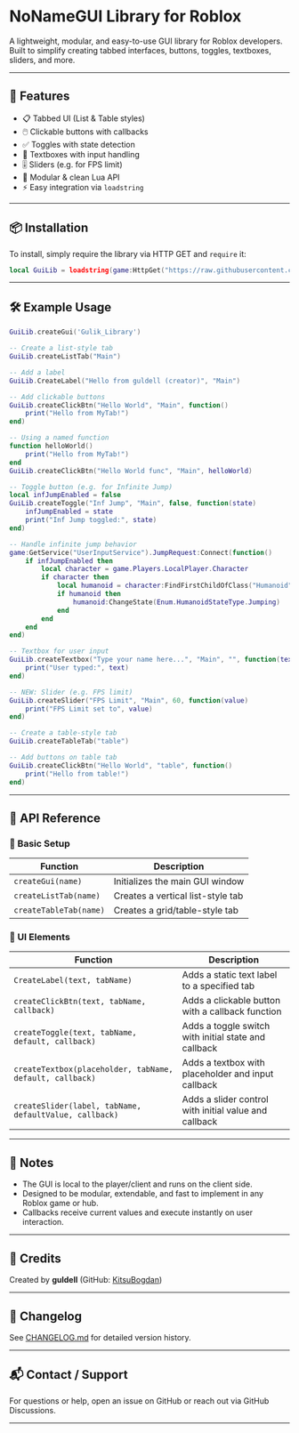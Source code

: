 # NoNameGUI Library for Roblox

A lightweight, modular, and easy-to-use GUI library for Roblox developers.  
Built to simplify creating tabbed interfaces, buttons, toggles, textboxes, sliders, and more.

---

## 🌟 Features

- 📋 Tabbed UI (List & Table styles)
- 🖱️ Clickable buttons with callbacks
- ✅ Toggles with state detection
- 🧾 Textboxes with input handling
- 🎚️ Sliders (e.g. for FPS limit)
- 🧩 Modular & clean Lua API
- ⚡ Easy integration via `loadstring`

---

## 📦 Installation

To install, simply require the library via HTTP GET and `require` it:

```lua
local GuiLib = loadstring(game:HttpGet("https://raw.githubusercontent.com/KitsuBogdan/Roblox/main/Libraries/NoNameGUI/Library"))
````

---

## 🛠️ Example Usage

```lua
GuiLib.createGui('Gulik_Library')

-- Create a list-style tab
GuiLib.createListTab("Main")

-- Add a label
GuiLib.CreateLabel("Hello from guldell (creator)", "Main")

-- Add clickable buttons
GuiLib.createClickBtn("Hello World", "Main", function()
    print("Hello from MyTab!")
end)

-- Using a named function
function helloWorld()
    print("Hello from MyTab!")
end
GuiLib.createClickBtn("Hello World func", "Main", helloWorld)

-- Toggle button (e.g. for Infinite Jump)
local infJumpEnabled = false
GuiLib.createToggle("Inf Jump", "Main", false, function(state)
    infJumpEnabled = state
    print("Inf Jump toggled:", state)
end)

-- Handle infinite jump behavior
game:GetService("UserInputService").JumpRequest:Connect(function()
    if infJumpEnabled then
        local character = game.Players.LocalPlayer.Character
        if character then
            local humanoid = character:FindFirstChildOfClass("Humanoid")
            if humanoid then
                humanoid:ChangeState(Enum.HumanoidStateType.Jumping)
            end
        end
    end
end)

-- Textbox for user input
GuiLib.createTextbox("Type your name here...", "Main", "", function(text)
    print("User typed:", text)
end)

-- NEW: Slider (e.g. FPS limit)
GuiLib.createSlider("FPS Limit", "Main", 60, function(value)
    print("FPS Limit set to", value)
end)

-- Create a table-style tab
GuiLib.createTableTab("table")

-- Add buttons on table tab
GuiLib.createClickBtn("Hello World", "table", function()
    print("Hello from table!")
end)
```

---

## 📄 API Reference

### 🧱 Basic Setup

| Function               | Description                       |
| ---------------------- | --------------------------------- |
| `createGui(name)`      | Initializes the main GUI window   |
| `createListTab(name)`  | Creates a vertical list-style tab |
| `createTableTab(name)` | Creates a grid/table-style tab    |

### 🔘 UI Elements

| Function                                                 | Description                                           |
| -------------------------------------------------------- | ----------------------------------------------------- |
| `CreateLabel(text, tabName)`                             | Adds a static text label to a specified tab           |
| `createClickBtn(text, tabName, callback)`                | Adds a clickable button with a callback function      |
| `createToggle(text, tabName, default, callback)`         | Adds a toggle switch with initial state and callback  |
| `createTextbox(placeholder, tabName, default, callback)` | Adds a textbox with placeholder and input callback    |
| `createSlider(label, tabName, defaultValue, callback)`   | Adds a slider control with initial value and callback |

---

## 📌 Notes

* The GUI is local to the player/client and runs on the client side.
* Designed to be modular, extendable, and fast to implement in any Roblox game or hub.
* Callbacks receive current values and execute instantly on user interaction.

---

## 🙏 Credits

Created by **guldell** (GitHub: [KitsuBogdan](https://github.com/KitsuBogdan))

---

## 📅 Changelog

See [CHANGELOG.md](CHANGELOG.md) for detailed version history.

---

## 📬 Contact / Support

For questions or help, open an issue on GitHub or reach out via GitHub Discussions.

---
